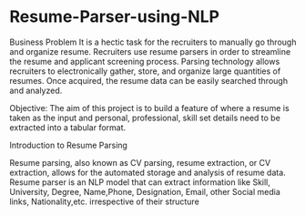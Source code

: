 # Resume-Parser-using-NLP

Business Problem
It is a hectic task for the recruiters to manually go through and organize resume. Recruiters use resume parsers in order to
streamline the resume and applicant screening process. Parsing technology allows recruiters to electronically gather, store,
and organize large quantities of resumes. Once acquired, the resume data can be easily searched through and analyzed.

Objective:
The aim of this project is to build a feature of where a resume is taken as the input and personal, professional, skill set
details need to be extracted into a tabular format.

Introduction to Resume Parsing

Resume parsing, also known as CV parsing, resume extraction, or CV extraction, allows for the automated storage and analysis of resume data.
Resume parser is an NLP model that can extract information like Skill, University, Degree, Name,Phone, Designation, Email, other Social media 
links, Nationality,etc. irrespective of their structure

